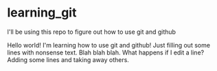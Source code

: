 # learning_git
I'll be using this repo to figure out how to use git and github

Hello world! I'm learning how to use git and github!
Just filling out some lines with nonsense text.
Blah blah blah. What happens if I edit a line?
Adding some lines and taking away others.
